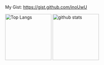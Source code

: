My Gist: https://gist.github.com/inoUwU
<p align="left"> 
  <img alt="Top Langs" height="150px" src="https://git-hub-readme-stats-clone-sepia.vercel.app/api/top-langs/?username=inoUwU&theme=onedark&count_private=true&show_icons=true" />
  <img alt="github stats" height="150px" src="https://git-hub-readme-stats-clone-sepia.vercel.app/api?username=inoUwU&theme=onedark&count_private=true&show_icons=true" />
</p>
